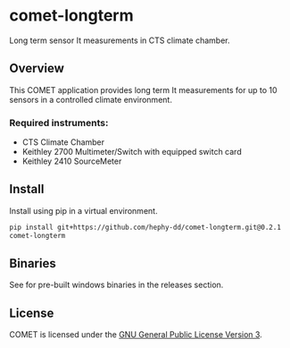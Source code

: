 # comet-longterm

Long term sensor It measurements in CTS climate chamber.

## Overview

This COMET application provides long term It measurements for up to 10 sensors
in a controlled climate environment.

### Required instruments:

- CTS Climate Chamber
- Keithley 2700 Multimeter/Switch with equipped switch card
- Keithley 2410 SourceMeter

## Install

Install using pip in a virtual environment.

```bash
pip install git+https://github.com/hephy-dd/comet-longterm.git@0.2.1
comet-longterm
```

## Binaries

See for pre-built windows binaries in the releases section.

## License

COMET is licensed under the [GNU General Public License Version 3](https://github.com/hephy-dd/comet/tree/master/LICENSE).
